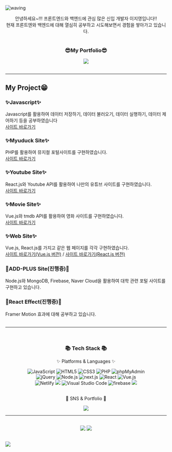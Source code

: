 ![waving](https://capsule-render.vercel.app/api?type=waving&height=200&text=Jiyoung%20Github!&fontAlign=50&fontAlignY=40&color=0:4facfe,100:00f2fe&fontSize=50&fontColor=FFFFFF&align=center)


<div align=center>
  <span>
  안녕하세요~!!! 프론트엔드와 백엔드에 관심 많은 신입 개발자 이지영입니다!!<br/>
  현재 프론트엔와 백엔드에 대해 열심히 공부하고 시도해보면서 경험을 쌓아가고 있습니다.
  </span>
  <br/>
  <br/>
  <h3>😎My Portfolio😎</h3>
  <a href="https://jiyoung-portfolio.fly.dev/">
		<img src="https://img.shields.io/badge/Portfolio-FF3633?style=flat&logo=Micro.blog&logoColor=white" />
	</a>
</div>
<br />

---

## My Project😁

### ✨Javascript✨
Javascript를 활용하여 데이터 저장하기, 데이터 불러오기, 데이터 실행하기, 데이터 제어하기 등을 공부하였습니다
<br/>
[사이트 바로가기](http://ljy16.dothome.co.kr/javascript/index.html)

### ✨Myuduck Site✨
PHP를 활용하여 뮤지컬 포털사이트를 구현하였습니다.
<br/>
[사이트 바로가기](http://ljy16.dothome.co.kr/myuduck/main/main.php)

### ✨Youtube Site✨
React.js와 Youtube API를 활용하여 나만의 유튜브 사이트를 구현하였습니다.
<br/>
[사이트 바로가기](https://lee-youtube-project.netlify.app/)

### ✨Movie Site✨
Vue.js와 tmdb API를 활용하여 영화 사이트를 구현하였습니다.
<br/>
[사이트 바로가기](https://lee-movie.netlify.app/)

### ✨Web Site✨
Vue.js, React.js를 가지고 같은 웹 페이지를 각각 구현하였습니다.
<br/>
[사이트 바로가기(Vue.js 버전)](https://lee-webpage-vue.netlify.app/) /
[사이트 바로가기(React.js 버전)](https://lee-webpage-react.netlify.app/)

### 🔨ADD-PLUS Site(진행중)🔨
Node.js와 MongoDB, Firebase, Naver Cloud을 활용하여 대학 관련 포털 사이트를 구현하고 있습니다.
<br/>

### 🔨React Effect(진행중)🔨
Framer Motion 효과에 대해 공부하고 있습니다.
<br/>
<br/>

----

<br/>

<div align=center>
	<h3>📚 Tech Stack 📚</h3>
	<p>✨ Platforms & Languages ✨</p>
</div>
<div align=center>
  <img alt="JavaScript" src="https://img.shields.io/badge/JavaScript-F7DF1E?style=flat&logo=JavaScript&logoColor=white">
  <img alt="HTML5" src="https://img.shields.io/badge/HTML5-E34F26?logo=HTML5&logoColor=white">
  <img alt="CSS3" src="https://img.shields.io/badge/CSS3-1572B6?logo=CSS3&logoColor=white">
  <img alt="PHP" src="https://img.shields.io/badge/PHP-777BB4?logo=PHP&logoColor=white">
  <img alt="phpMyAdmin" src="https://img.shields.io/badge/phpMyAdmin-6C78AF?logo=phpMyAdmin&logoColor=white">
  <br/>
  <img alt="jQuery" src="https://img.shields.io/badge/jQuery-0769AD?logo=jQuery&logoColor=white">
  <img alt="Node.js" src="https://img.shields.io/badge/Node.js-339933?logo=Node.js&logoColor=white">
  <img alt="next.js" src="https://img.shields.io/badge/next.js-3178C6?logo=next.js&logoColor=white">
  <img alt="React" src="https://img.shields.io/badge/React-61DAFB?logo=React&logoColor=white">
  <img alt="Vue.js" src="https://img.shields.io/badge/Vue.js-4FC08D?logo=Vue.js&logoColor=white">
  <br />
  <img alt="Netlify" src="https://img.shields.io/badge/Netlify-00C7B7?logo=Netlify&logoColor=white">
  <img src="https://img.shields.io/badge/GitHub-181717?style=flat&logo=GitHub&logoColor=white" />
  <img alt="Visual Studio Code" src="https://img.shields.io/badge/Visual Studio Code-007ACC?logo=Visual Studio Code&logoColor=white">
  <img alt="firebase" src="https://img.shields.io/badge/firebase-F80000?logo=firebase&logoColor=white">
<img src="https://img.shields.io/badge/MySQL-4479A1?style=flat&logo=MySQL&logoColor=white" />
<br /><br />
</div>

<div align=center>
	<p>🎨 SNS & Portfolio 🎨</p>
</div>
<div align=center>
	<!-- <a href="https://yermi.tistory.com">
		<img src="https://img.shields.io/badge/Blog-FF9800?style=flat&logo=Blogger&logoColor=white" />
	</a> -->
	<a href="mailto:lee.jiyoung492@gmail.com">
		<img src="https://img.shields.io/badge/Mail-30B980?style=flat&logo=Gmail&logoColor=white" />
	</a>
	<!-- <a href="https://gentle-snowboard-1c6.notion.site/Yermi-5e8c65dba4df4ab09e83665cf2ee001d">
		<img src="https://img.shields.io/badge/Notion-000000?style=flat&logo=Notion&logoColor=white" />
	</a> -->
	<br>
</div>

-------------------------


<div align=center>
	<br>
<img src="https://github-readme-stats.vercel.app/api/top-langs/?username=L-jy16&layout=compact">
<img src="https://github-readme-stats.vercel.app/api?username=L-jy16&show_icons=true">

</div>
<br>

![](./profile-3d-contrib/profile-season-animate.svg)